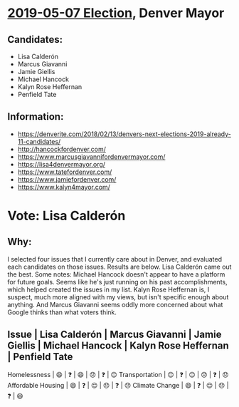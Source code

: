 # [2019-05-07 Election](../../README.md), Denver Mayor

## Candidates:

* Lisa Calderón
* Marcus Giavanni
* Jamie Giellis
* Michael Hancock
* Kalyn Rose Heffernan
* Penfield Tate

## Information:

* https://denverite.com/2018/02/13/denvers-next-elections-2019-already-11-candidates/
* http://hancockfordenver.com/
* https://www.marcusgiavannifordenvermayor.com/
* https://lisa4denvermayor.org/
* https://www.tatefordenver.com/
* https://www.jamiefordenver.com/
* https://www.kalyn4mayor.com/

# Vote: Lisa Calderón

## Why:

I selected four issues that I currently care about in Denver, and evaluated each candidates on those issues. Results are below. Lisa Calderón came out the best. Some notes: Michael Hancock doesn't appear to have a platform for future goals. Seems like he's just running on his past accomplishments, which helped created the issues in my list. Kalyn Rose Heffernan is, I suspect, much more aligned with my views, but isn't specific enough about anything. And Marcus Giavanni seems oddly more concerned about what Google thinks than what voters think.

Issue              | Lisa Calderón | Marcus Giavanni | Jamie Giellis | Michael Hancock | Kalyn Rose Heffernan | Penfield Tate
-----------------------------------------------------------------------------------------------------------------------------
Homelessness       | :smile:       | :question:      | :smile:       | :disappointed:  | :question:           | :relieved:
Transportation     | :relieved:    | :question:      | :relieved:    | :disappointed:  | :question:           | :disappointed:
Affordable Housing | :smile:       | :question:      | :relieved:    | :disappointed:  | :question:           | :disappointed:
Climate Change     | :smile:       | :question:      | :relieved:    | :disappointed:  | :question:           | :smile:
